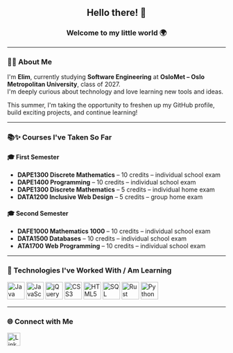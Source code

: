 <h2 align="center">Hello there! 👋</h2>
<h3 align="center">Welcome to my little world 🌍</h3>

---

### 👨‍💻 About Me

I'm **Elim**, currently studying **Software Engineering** at **OsloMet – Oslo Metropolitan University**, class of 2027.  
I'm deeply curious about technology and love learning new tools and ideas.  

This summer, I'm taking the opportunity to freshen up my GitHub profile, build exciting projects, and continue learning!

---

### 📚✨ Courses I've Taken So Far
#### 🎓 First Semester

- **DAPE1300 Discrete Mathematics** – 10 credits – individual school exam  
- **DAPE1400 Programming** – 10 credits – individual school exam  
- **DAPE1300 Discrete Mathematics** – 5 credits – individual home exam  
- **DATA1200 Inclusive Web Design** – 5 credits – group home exam  


#### 🎓 Second Semester

- **DAFE1000 Mathematics 1000** – 10 credits – individual school exam  
- **DATA1500 Databases** – 10 credits – individual school exam  
- **ATA1700 Web Programming** – 10 credits – individual school exam  


---

### 🧰 Technologies I've Worked With / Am Learning

<p align="left">
  <img src="https://cdn.jsdelivr.net/gh/devicons/devicon/icons/java/java-original.svg" width="40" alt="Java"/>
  <img src="https://cdn.jsdelivr.net/gh/devicons/devicon/icons/javascript/javascript-original.svg" width="40" alt="JavaScript"/>
  <img src="https://cdn.jsdelivr.net/gh/devicons/devicon/icons/jquery/jquery-original.svg" width="40" alt="jQuery"/>
  <img src="https://cdn.jsdelivr.net/gh/devicons/devicon/icons/css3/css3-original.svg" width="40" alt="CSS3"/>
  <img src="https://cdn.jsdelivr.net/gh/devicons/devicon/icons/html5/html5-original.svg" width="40" alt="HTML5"/>
  <img src="https://cdn.jsdelivr.net/gh/devicons/devicon/icons/mysql/mysql-original.svg" width="40" alt="SQL"/>
  <img src="https://cdn.jsdelivr.net/gh/devicons/devicon/icons/rust/rust-plain.svg" width="40" alt="Rust (learning)"/>
  <img src="https://cdn.jsdelivr.net/gh/devicons/devicon/icons/python/python-original.svg" width="40" alt="Python (learning)"/>
</p>

---

### 🌐 Connect with Me

<p align="left">
  <a href="https://www.linkedin.com/in/elim-ghessesew-7a24802b2/" target="_blank">
    <img src="https://cdn.jsdelivr.net/gh/devicons/devicon/icons/linkedin/linkedin-original.svg" width="30" alt="LinkedIn"/>
  </a>
</p>




<!--
**ElimG05/ElimG05** is a ✨ _special_ ✨ repository because its `README.md` (this file) appears on your GitHub profile.

Here are some ideas to get you started:

- 🔭 I’m currently working on ...
- 🌱 I’m currently learning ...
- 👯 I’m looking to collaborate on ...
- 🤔 I’m looking for help with ...
- 💬 Ask me about ...
- 📫 How to reach me: ...
- 😄 Pronouns: ...
- ⚡ Fun fact: ...
-->
